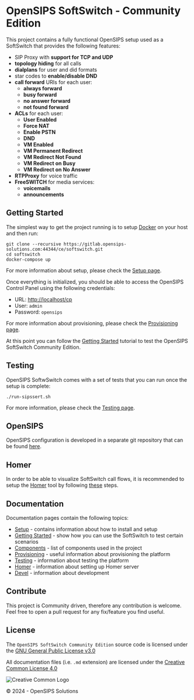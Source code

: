 # OpenSIPS SoftSwitch - Community Edition

This project contains a fully functional OpenSIPS setup used as a SoftSwitch
that provides the following features:

* SIP Proxy with **support for TCP and UDP**
* **topology hiding** for all calls
* **dialplans** for user and did formats
* star codes to **enable/disable DND**
* **call forward** URIs for each user:
    * **always forward**
    * **busy forward**
    * **no answer forward**
    * **not found forward**
* **ACLs** for each user:
	* **User Enabled**
	* **Force NAT**
	* **Enable PSTN**
	* **DND**
	* **VM Enabled**
	* **VM Permanent Redirect**
	* **VM Redirect Not Found**
	* **VM Redirect on Busy**
	* **VM Redirect on No Answer**
* **RTPProxy** for voice traffic
* **FreeSWITCH** for media services:
    * **voicemails**
    * **announcements**

## Getting Started

The simplest way to get the project running is to setup [Docker](https://www.docker.com/) on your host and then run:

``` shell
git clone --recursive https://gitlab.opensips-solutions.com:44344/ce/softswitch.git
cd softswitch
docker-compose up
```

For more information about setup, please check the [Setup
page](docs/setup.md).

Once everything is initialized, you should be able to access the OpenSIPS
Control Panel using the following credentials:

* URL: [http://localhost/cp](http://localhost/cp)
* User: `admin`
* Password: `opensips`

For more information about provisioning, please check the [Provisioning
page](docs/provisioning.md).


At this point you can follow the [Getting Started](docs/getting-started.md)
tutorial to test the OpenSIPS SoftSwitch Community Edition.

## Testing

OpenSIPS SoftwSwitch comes with a set of tests that you can run once the setup
is complete:
``` shell
./run-sipssert.sh
```

For more information, please check the [Testing page](docs/testing.md).

## OpenSIPS

OpenSIPS configuration is developed in a separate git repository that can be
found [here](https://gitlab.opensips-solutions.com:44344/ce/softswitch-config.git).

## Homer

In order to be able to visualize SoftSwitch call flows, it is recommended to
setup the [Homer](https://github.com/sipcapture/homer) tool by following [these](docs/homer.md)
steps.

## Documentation

Documentation pages contain the following topics:

* [Setup](docs/setup.md) - contains information about how to install and setup
* [Getting Started](docs/getting-started.md) - show how you can use the
SoftSwitch to test certain scenarios
* [Components](docs/components.md) - list of components used in the project
* [Provisioning](docs/provisioning.md) - useful information about provisioning
the platform
* [Testing](docs/testing.md) - information about testing the platform
* [Homer](docs/homer.md) - information about setting up Homer server
* [Devel](docs/devel.md) - information about development


## Contribute

This project is Community driven, therefore any contribution is welcome. Feel
free to open a pull request for any fix/feature you find useful.

## License

<!-- License source -->
[License-GPLv3]: https://www.gnu.org/licenses/gpl-3.0.en.html "GNU GPLv3"
[Logo-CC_BY]: https://i.creativecommons.org/l/by/4.0/88x31.png "Creative Common Logo"
[License-CC_BY]: https://creativecommons.org/licenses/by/4.0/legalcode "Creative Common License"

The `OpenSIPS SoftSwitch Community Edition` source code is licensed under the [GNU General Public License v3.0][License-GPLv3]

All documentation files (i.e. `.md` extension) are licensed under the [Creative Common License 4.0][License-CC_BY]

![Creative Common Logo][Logo-CC_BY]

© 2024 - OpenSIPS Solutions
